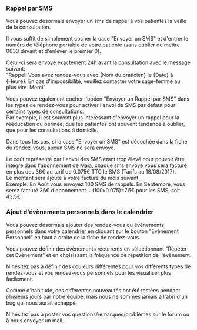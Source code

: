 ### Rappel par SMS

Vous pouvez désormais envoyer un sms de rappel à vos patientes la veille de la consultation.

Il vous suffit de simplement cocher la case "Envoyer un SMS" et d'entrer le numéro de téléphone portable de votre patiente (sans oublier de mettre 0033 devant et d'enlever le premier 0).

Celui-ci sera envoyé exactement 24h avant la consultation avec le message suivant:  
"Rappel: Vous avez rendez-vous avec {Nom du praticien} le {Date} à {Heure}. En cas d'impossibilité, veuillez contacter votre sage-femme au plus vite. Merci"


Vous pouvez également cocher l'option "Envoyer un Rappel par SMS" dans les types de rendez-vous pour activer l'envoi de SMS par défaut pour certains types de consultations.  
Par exemple, il est souvent plus intéressant d'envoyer un rappel pour la rééducation du périnée, que les patientes ont souvent tendance à oublier, que pour les consultations à domicile.

Dans tous les cas, si la case "Envoyer un SMS" est décochée dans la fiche du rendez-vous, aucun SMS ne sera envoyé.

Le coût représenté par l'envoi des SMS étant trop élevé pour pouvoir être intégré dans l'abonnement de Maia, chaque sms envoyé vous sera facturé en plus des 36€ au tarif de 0.075€ TTC le SMS (Tarifs au 18/08/2017).  
Le montant sera ajouté à votre facture du mois suivant.  
Exemple: En Août vous envoyez 100 SMS de rappels. En Septembre, vous serez facturé 36€ d'abonnement + (100x0.075)=7.5€ pour les SMS, soit 43.5€ 



### Ajout d'évènements personnels dans le calendrier

Vous pouvez désormais ajouter des rendez-vous ou évènements personnels dans votre calendrier en cliquant sur le bouton "Évènement Personnel" en haut à droite de la fiche de rendez-vous.

Vous pouvez définir des évènements récurrents en sélectionnant "Répéter cet Evènement" et en choisissant la fréquence de répétition de l'évènement.

N'hésitez pas à définir des couleurs différentes pour vos différents types de rendez-vous et vos rendez-vous personnels pour les visualiser plus facilement.




Comme d'habitude, ces différentes nouveautés ont été testées pendant plusieurs jours par notre équipe, mais nous ne sommes jamais à l'abri d'un bug qui nous aurait échappé.

N'hésitez pas à poster vos questions/remarques/problèmes sur le forum ou à nous envoyer un mail.
